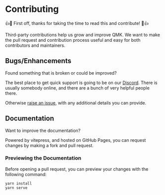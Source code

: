 # Contributing

👍🎉 First off, thanks for taking the time to read this and contribute! 🎉👍

Third-party contributions help us grow and improve QMK. We want to make the pull request and contribution process useful and easy for both contributors and maintainers.

## Bugs/Enhancements

Found something that is broken or could be improved?

The best place to get quick support is going to be on our [Discord](https://discord.gg/Uq7gcHh). There is usually somebody online, and there are a bunch of very helpful people there.

Otherwise [raise an issue](https://github.com/qmk/qmk_distro_wsl/issues), with any additional details you can provide.

## Documentation

Want to improve the documentation?

Powered by vitepress, and hosted on GitHub Pages, you can request changes by making a fork and pull request.

### Previewing the Documentation

Before opening a pull request, you can preview your changes with the following command:

```console
yarn install
yarn serve
```
